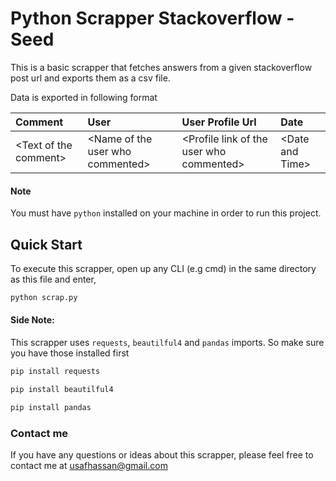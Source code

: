 # Python Scrapper Stackoverflow - Seed
This is a basic scrapper that fetches answers from a given stackoverflow post url and exports them as a csv file.

Data is exported in following format

| Comment           | User  |  User Profile Url | Date  |
| :------------- |:-----|:------------|:-----|
| \<Text of the comment> | \<Name of the user who commented> | \<Profile link of the user who commented> | \<Date and Time> 

#### Note
You must have `python` installed on your machine in order to run this project.
## Quick Start
To execute this scrapper, open up any CLI (e.g cmd) in the same directory as this file and enter,
```python
python scrap.py
```

#### Side Note: 
This scrapper uses `requests`, `beautilful4` and `pandas` imports. So make sure you have those installed first
```python
pip install requests
```
```python
pip install beautilful4
```
```python
pip install pandas
```

### Contact me
If you have any questions or ideas about this scrapper, please feel free to contact me at <a href="mailto:usafhassan@gmail.com">usafhassan@gmail.com</a>
